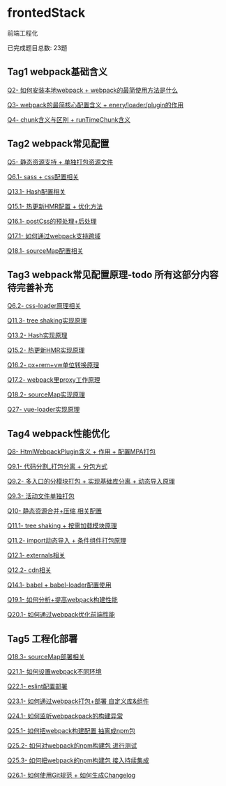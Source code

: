 # frontedStack

前端工程化

已完成题目总数: 23题


## Tag1 webpack基础含义





[Q2- 如何安装本地webpack + webpack的最简使用方法是什么](https://github.com/gmYuan/frontedStack/blob/main/Q2-webpack%E7%9A%84%E6%9C%80%E7%AE%80%E4%BD%BF%E7%94%A8%E6%96%B9%E6%B3%95/1.1-webpack%E7%9A%84%E6%9C%80%E7%AE%80%E4%BD%BF%E7%94%A8%E6%96%B9%E6%B3%95.md)


[Q3- webpack的最简核心配置含义 + enery/loader/plugin的作用](https://github.com/gmYuan/frontedStack/blob/main/Q3-webpack%E7%9A%84%E6%A0%B8%E5%BF%83%E9%85%8D%E7%BD%AE%E5%90%AB%E4%B9%89/1.1-webpack%E7%9A%84%E6%A0%B8%E5%BF%83%E9%85%8D%E7%BD%AE%E5%90%AB%E4%B9%89.md)


[Q4- chunk含义与区别 + runTimeChunk含义](https://github.com/gmYuan/frontedStack/blob/main/Q4-chunk%E5%90%AB%E4%B9%89%E5%8C%BA%E5%88%AB%E5%92%8C%E8%BF%90%E8%A1%8C%E6%97%B6chunk/1.1-chunk%E5%90%AB%E4%B9%89%E5%8C%BA%E5%88%AB%E5%92%8C%E8%BF%90%E8%A1%8C%E6%97%B6chunk.md)



## Tag2 webpack常见配置

[Q5- 静态资源支持 + 单独打包资源文件](https://github.com/gmYuan/frontedStack/blob/main/Q5-%E9%9D%99%E6%80%81%E8%B5%84%E6%BA%90%E6%94%AF%E6%8C%81%2B%E5%8D%95%E7%8B%AC%E6%89%93%E5%8C%85%E8%B5%84%E6%BA%90%E6%96%87%E4%BB%B6/1.1-%E9%9D%99%E6%80%81%E8%B5%84%E6%BA%90%E6%94%AF%E6%8C%81%2B%E5%8D%95%E7%8B%AC%E6%89%93%E5%8C%85%E8%B5%84%E6%BA%90%E6%96%87%E4%BB%B6.md)

[Q6.1- sass + css配置相关]()

[Q13.1- Hash配置相关]()

[Q15.1- 热更新HMR配置 + 优化方法]()

[Q16.1- postCss的预处理+后处理]()

[Q17.1- 如何通过webpack支持跨域]()

[Q18.1- sourceMap配置相关]()




## Tag3 webpack常见配置原理-todo 所有这部分内容待完善补充

[Q6.2- css-loader原理相关]()

[Q11.3- tree shaking实现原理]()

[Q13.2- Hash实现原理]()

[Q15.2- 热更新HMR实现原理]()

[Q16.2- px+rem+vw单位转换原理]()

[Q17.2- webpack里proxy工作原理]()

[Q18.2- sourceMap实现原理]()

[Q27- vue-loader实现原理]()



## Tag4 webpack性能优化

[Q8- HtmlWebpackPlugin含义 + 作用 + 配置MPA打包]()

[Q9.1- 代码分割_打包分离 + 分包方式]()

[Q9.2- 多入口的分模块打包 + 实现基础库分离 + 动态导入原理]()

[Q9.3- 活动文件单独打包]()

[Q10- 静态资源合并+压缩 相关配置]()

[Q11.1- tree shaking + 按需加载模块原理]()

[Q11.2- import动态导入 + 条件组件打包原理]()

[Q12.1- externals相关]()

[Q12.2- cdn相关]()

[Q14.1- babel + babel-loader配置使用]()

[Q19.1- 如何分析+提高webpack构建性能]()

[Q20.1- 如何通过webpack优化前端性能]()



## Tag5 工程化部署

[Q18.3- sourceMap部署相关]()

[Q21.1- 如何设置webpack不同环境]()

[Q22.1- eslint配置部署]()

[Q23.1- 如何通过webpack打包+部署 自定义库&组件]()

[Q24.1- 如何监听webpackpack的构建异常]()

[Q25.1- 如何把webpack构建配置 抽离成npm包]()

[Q25.2- 如何对webpack的npm构建包 进行测试]()

[Q25.3- 如何把webpack的npm构建包 接入持续集成]()

[Q26.1- 如何使用Git规范 + 如何生成Changelog]()